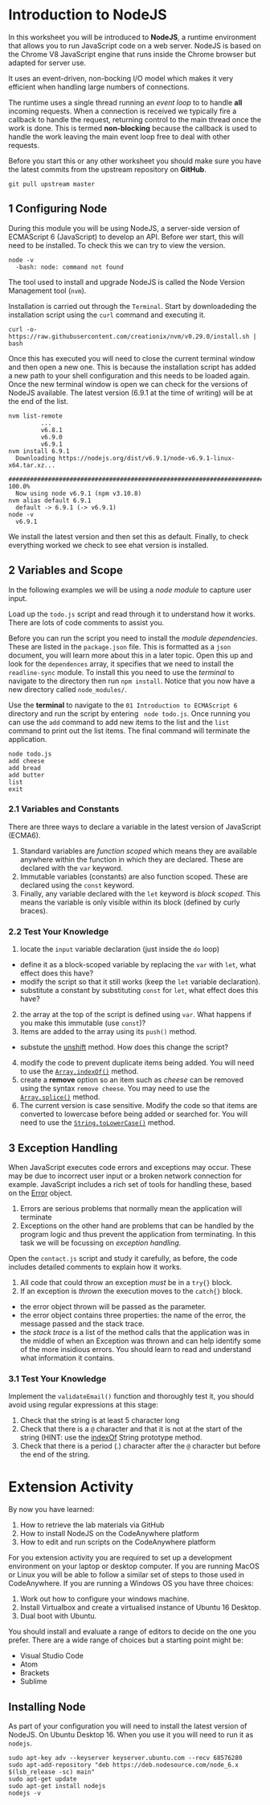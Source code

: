 
# Introduction to NodeJS

In this worksheet you will be introduced to **NodeJS**, a runtime environment that allows you to run JavaScript code on a web server. NodeJS is based on the Chrome V8 JavaScript engine that runs inside the Chrome browser but adapted for server use.

It uses an event-driven, non-bocking I/O model which makes it very efficient when handling large numbers of connections.

The runtime uses a single thread running an *event loop* to to handle **all** incoming requests. When a connection is received we typically fire a callback to handle the request, returning control to the main thread once the work is done. This is termed **non-blocking** because the callback is used to handle the work leaving the main event loop free to deal with other requests.

Before you start this or any other worksheet you should make sure you have the latest commits from the upstream repository on **GitHub**.
```
git pull upstream master
```

## 1 Configuring Node

During this module you will be using NodeJS, a server-side version of ECMAScript 6 (JavaScript) to develop an API. Before wer start, this will need to be installed. To check this we can try to view the version.
```
node -v
  -bash: node: command not found
```
The tool used to install and upgrade NodeJS is called the Node Version Management tool (`nvm`).

Installation is carried out through the `Terminal`. Start by downloadeding the installation script using the `curl` command and executing it.
```
curl -o- https://raw.githubusercontent.com/creationix/nvm/v0.29.0/install.sh | bash
```

Once this has executed you will need to close the current terminal window and then open a new one. This is because the installation script has added a new path to your shell configuration and this needs to be loaded again. Once the new terminal window is open we can check for the versions of NodeJS available. The latest version (6.9.1 at the time of writing) will be at the end of the list.
```
nvm list-remote
         ...
         v6.8.1
         v6.9.0
         v6.9.1
nvm install 6.9.1
  Downloading https://nodejs.org/dist/v6.9.1/node-v6.9.1-linux-x64.tar.xz...                        
  ######################################################################## 100.0%
  Now using node v6.9.1 (npm v3.10.8)  
nvm alias default 6.9.1
  default -> 6.9.1 (-> v6.9.1) 
node -v
  v6.9.1
```
We install the latest version and then set this as default. Finally, to check everything worked we check to see ehat version is installed.

## 2 Variables and Scope

In the following examples we will be using a _node module_ to capture user input.

Load up the `todo.js` script and read through it to understand how it works. There are lots of code comments to assist you.

Before you can run the script you need to install the _module dependencies_. These are listed in the `package.json` file. This is formatted as a `json` document, you will learn more about this in a later topic. Open this up and look for the `dependences` array, it specifies that we need to install the `readline-sync` module. To install this you need to use the _terminal_ to navigate to the directory then run `npm install`. Notice that you now have a new directory called `node_modules/`.

Use the **terminal** to navigate to the `01 Introduction to ECMAScript 6` directory and run the script by entering ` node todo.js`. Once running you can use the `add` command to add new items to the list and the `list` command to print out the list items. The final command will terminate the application.

```
node todo.js
add cheese
add bread
add butter
list
exit
```

### 2.1 Variables and Constants

There are three ways to declare a variable in the latest version of JavaScript (ECMA6).

1. Standard variables are _function scoped_ which means they are available anywhere within the function in which they are declared. These are declared with the `var` keyword.
2. Immutable variables (constants) are also function scoped. These are declared using the `const` keyword.
3. Finally, any variable declared with the `let` keyword is _block scoped_. This means the variable is only visible within its block (defined by curly braces).

### 2.2 Test Your Knowledge

1. locate the `input` variable declaration (just inside the `do` loop)
  - define it as a block-scoped variable by replacing the `var` with `let`, what effect does this have?
  - modify the script so that it still works (keep the `let` variable declaration).
  - substitute a constant by substituting `const` for `let`, what effect does this have?

2. the array at the top of the script is defined using `var`. What happens if you make this immutable (use `const`)?
3. Items are added to the array using its `push()` method.
  - substute the [unshift](https://developer.mozilla.org/en-US/docs/Web/JavaScript/Reference/Global_Objects/Array/unshift) method. How does this change the script?
4. modify the code to prevent duplicate items being added. You will need to use the [`Array.indexOf()`](https://developer.mozilla.org/en/docs/Web/JavaScript/Reference/Global_Objects/Array/indexOf) method.
5. create a **remove** option so an item such as *cheese* can be removed using the syntax `remove cheese`. You may need to use the [`Array.splice()`](https://developer.mozilla.org/en/docs/Web/JavaScript/Reference/Global_Objects/Array/splice) method.
6. The current version is case sensitive. Modify the code so that items are converted to lowercase before being added or searched for. You will need to use the [`String.toLowerCase()`](https://developer.mozilla.org/en/docs/Web/JavaScript/Reference/Global_Objects/String/toLowerCase) method.

## 3 Exception Handling

When JavaScript executes code errors and exceptions may occur. These may be due to incorrect user input or a broken network connection for example. JavaScript includes a rich set of tools for handling these, based on the [Error](https://developer.mozilla.org/en-US/docs/Web/JavaScript/Reference/Global_Objects/Error) object.

1. Errors are serious problems that normally mean the application will terminate
2. Exceptions on the other hand are problems that can be handled by the program logic and thus prevent the application from terminating. In this task we will be focussing on _exception handling_.

Open the `contact.js` script and study it carefully, as before, the code includes detailed comments to explain how it works.

1. All code that could throw an exception _must_ be in a `try{}` block.
2. If an exception is _thrown_ the execution moves to the `catch{}` block.
  - the error object thrown will be passed as the parameter.
  - the error object contains three properties: the name of the error, the message passed and the stack trace.
  - the _stack trace_ is a list of the method calls that the application was in the middle of when an Exception was thrown and can help identify some of the more insidious errors. You should learn to read and understand what information it contains.

### 3.1 Test Your Knowledge

Implement the `validateEmail()` function and thoroughly test it, you should avoid using regular expressions at this stage:

1. Check that the string is at least 5 character long
2. Check that there is a `@` character and that it is not at the start of the string (HINT: use the [indexOf](https://developer.mozilla.org/en/docs/Web/JavaScript/Reference/Global_Objects/String/indexOf) String prototype method.
3. Check that there is a period (.) character after the `@` character but before the end of the string.

# Extension Activity

By now you have learned:

1. How to retrieve the lab materials via GitHub
2. How to install NodeJS on the CodeAnywhere platform
3. How to edit and run scripts on the CodeAnywhere platform

For you extension activity you are required to set up a development environment on your laptop or desktop computer. If you are running MacOS or Linux you will be able to follow a similar set of steps to those used in CodeAnywhere. If you are running a Windows OS you have three choices:

1. Work out how to configure your windows machine.
2. Install Virtualbox and create a virtualised instance of Ubuntu 16 Desktop.
3. Dual boot with Ubuntu.

You should install and evaluate a range of editors to decide on the one you prefer. There are a wide range of choices but a starting point might be:

- Visual Studio Code
- Atom
- Brackets
- Sublime

## Installing Node

As part of your configuration you will need to install the latest version of NodeJS. On Ubuntu Desktop 16.
When you use it you will need to run it as `nodejs`.
```
sudo apt-key adv --keyserver keyserver.ubuntu.com --recv 68576280
sudo apt-add-repository "deb https://deb.nodesource.com/node_6.x $(lsb_release -sc) main"
sudo apt-get update
sudo apt-get install nodejs
nodejs -v
```
